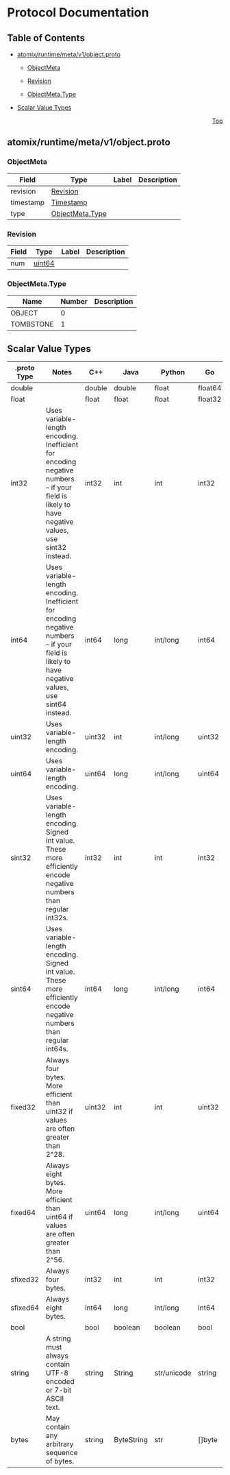 # Protocol Documentation
<a name="top"></a>

## Table of Contents

- [atomix/runtime/meta/v1/object.proto](#atomix_runtime_meta_v1_object-proto)
    - [ObjectMeta](#atomix-runtime-meta-v1-ObjectMeta)
    - [Revision](#atomix-runtime-meta-v1-Revision)
  
    - [ObjectMeta.Type](#atomix-runtime-meta-v1-ObjectMeta-Type)
  
- [Scalar Value Types](#scalar-value-types)



<a name="atomix_runtime_meta_v1_object-proto"></a>
<p align="right"><a href="#top">Top</a></p>

## atomix/runtime/meta/v1/object.proto



<a name="atomix-runtime-meta-v1-ObjectMeta"></a>

### ObjectMeta



| Field | Type | Label | Description |
| ----- | ---- | ----- | ----------- |
| revision | [Revision](#atomix-runtime-meta-v1-Revision) |  |  |
| timestamp | [Timestamp](#atomix-runtime-meta-v1-Timestamp) |  |  |
| type | [ObjectMeta.Type](#atomix-runtime-meta-v1-ObjectMeta-Type) |  |  |






<a name="atomix-runtime-meta-v1-Revision"></a>

### Revision



| Field | Type | Label | Description |
| ----- | ---- | ----- | ----------- |
| num | [uint64](#uint64) |  |  |





 


<a name="atomix-runtime-meta-v1-ObjectMeta-Type"></a>

### ObjectMeta.Type


| Name | Number | Description |
| ---- | ------ | ----------- |
| OBJECT | 0 |  |
| TOMBSTONE | 1 |  |


 

 

 



## Scalar Value Types

| .proto Type | Notes | C++ | Java | Python | Go | C# | PHP | Ruby |
| ----------- | ----- | --- | ---- | ------ | -- | -- | --- | ---- |
| <a name="double" /> double |  | double | double | float | float64 | double | float | Float |
| <a name="float" /> float |  | float | float | float | float32 | float | float | Float |
| <a name="int32" /> int32 | Uses variable-length encoding. Inefficient for encoding negative numbers – if your field is likely to have negative values, use sint32 instead. | int32 | int | int | int32 | int | integer | Bignum or Fixnum (as required) |
| <a name="int64" /> int64 | Uses variable-length encoding. Inefficient for encoding negative numbers – if your field is likely to have negative values, use sint64 instead. | int64 | long | int/long | int64 | long | integer/string | Bignum |
| <a name="uint32" /> uint32 | Uses variable-length encoding. | uint32 | int | int/long | uint32 | uint | integer | Bignum or Fixnum (as required) |
| <a name="uint64" /> uint64 | Uses variable-length encoding. | uint64 | long | int/long | uint64 | ulong | integer/string | Bignum or Fixnum (as required) |
| <a name="sint32" /> sint32 | Uses variable-length encoding. Signed int value. These more efficiently encode negative numbers than regular int32s. | int32 | int | int | int32 | int | integer | Bignum or Fixnum (as required) |
| <a name="sint64" /> sint64 | Uses variable-length encoding. Signed int value. These more efficiently encode negative numbers than regular int64s. | int64 | long | int/long | int64 | long | integer/string | Bignum |
| <a name="fixed32" /> fixed32 | Always four bytes. More efficient than uint32 if values are often greater than 2^28. | uint32 | int | int | uint32 | uint | integer | Bignum or Fixnum (as required) |
| <a name="fixed64" /> fixed64 | Always eight bytes. More efficient than uint64 if values are often greater than 2^56. | uint64 | long | int/long | uint64 | ulong | integer/string | Bignum |
| <a name="sfixed32" /> sfixed32 | Always four bytes. | int32 | int | int | int32 | int | integer | Bignum or Fixnum (as required) |
| <a name="sfixed64" /> sfixed64 | Always eight bytes. | int64 | long | int/long | int64 | long | integer/string | Bignum |
| <a name="bool" /> bool |  | bool | boolean | boolean | bool | bool | boolean | TrueClass/FalseClass |
| <a name="string" /> string | A string must always contain UTF-8 encoded or 7-bit ASCII text. | string | String | str/unicode | string | string | string | String (UTF-8) |
| <a name="bytes" /> bytes | May contain any arbitrary sequence of bytes. | string | ByteString | str | []byte | ByteString | string | String (ASCII-8BIT) |

